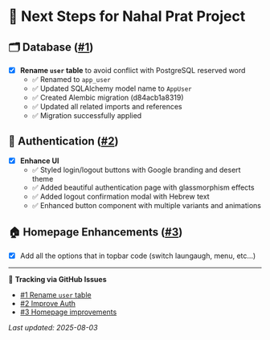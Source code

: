 # 🚧 Next Steps for Nahal Prat Project

## 🗂️ Database ([#1](https://github.com/ilays1998/nahalprat-trek/issues/1))

- [x] **Rename `user` table** to avoid conflict with PostgreSQL reserved word  
  - ✅ Renamed to `app_user`
  - ✅ Updated SQLAlchemy model name to `AppUser`
  - ✅ Created Alembic migration (d84acb1a8319)
  - ✅ Updated all related imports and references
  - ✅ Migration successfully applied

## 🔐 Authentication ([#2](https://github.com/ilays1998/nahalprat-trek/issues/2))

- [x] **Enhance UI**
  - ✅ Styled login/logout buttons with Google branding and desert theme
  - ✅ Added beautiful authentication page with glassmorphism effects
  - ✅ Added logout confirmation modal with Hebrew text
  - ✅ Enhanced button component with multiple variants and animations

## 🏠 Homepage Enhancements ([#3](https://github.com/ilays1998/nahalprat-trek/issues/3))

- [x] Add all the options that in topbar code (switch laungaugh, menu, etc...)

---

📌 **Tracking via GitHub Issues**  
- [#1 Rename `user` table](https://github.com/YOUR_USERNAME/YOUR_REPO/issues/1)  
- [#2 Improve Auth](https://github.com/YOUR_USERNAME/YOUR_REPO/issues/2)  
- [#3 Homepage improvements](https://github.com/YOUR_USERNAME/YOUR_REPO/issues/3)

_Last updated: 2025-08-03_